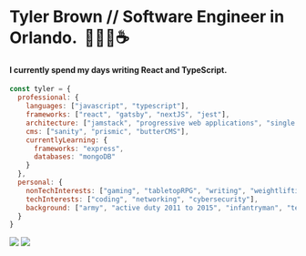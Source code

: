 # Tyler Brown // Software Engineer in Orlando. &nbsp;🧑🏼‍💻☕️
#### I currently spend my days writing React and TypeScript.

```javascript
const tyler = {
  professional: {
    languages: ["javascript", "typescript"],
    frameworks: ["react", "gatsby", "nextJS", "jest"],
    architecture: ["jamstack", "progressive web applications", "single page applications", "serverless"],
    cms: ["sanity", "prismic", "butterCMS"],
    currentlyLearning: {
      frameworks: "express",
      databases: "mongoDB"
    }
  },
  personal: {
    nonTechInterests: ["gaming", "tabletopRPG", "writing", "weightlifting", "shooting"],
    techInterests: ["coding", "networking", "cybersecurity"],
    background: ["army", "active duty 2011 to 2015", "infantryman", "team leader"]
  }
}
```

<a href="https://linkedin.com/in/tylerbrowndev/"><img src="https://img.shields.io/badge/LinkedIn-0077B5?style=for-the-badge&logo=linkedin&logoColor=white" /></a>
<a href="https://twitter.com/t_brown11b"><img src="https://img.shields.io/badge/Twitter-1DA1F2?style=for-the-badge&logo=twitter&logoColor=white" /></a>

